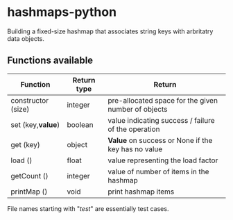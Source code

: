 # hashmaps-python

Building a fixed-size hashmap that associates string keys with arbritatry data objects.

Functions available
----------------------
| Function                   | Return type |    Return
-----------------------------|-------------|--------------------------------------------------------|
| constructor (size)         | integer     |    pre-allocated space for the given number of objects |
| set (key,**value**)        | boolean     |    value indicating success / failure of the operation |
| get (key)                  | object      |    **Value** on success or None if the key has no value|
| load ()                    | float       |    value representing the load factor                  |
| getCount ()                | integer     |    value of number of items in the hashmap             |
| printMap ()                | void        |    print hashmap items                                 |


File names starting with "_test_" are essentially test cases.
